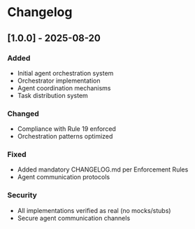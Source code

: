 # Changelog

## [1.0.0] - 2025-08-20

### Added
- Initial agent orchestration system
- Orchestrator implementation
- Agent coordination mechanisms
- Task distribution system

### Changed
- Compliance with Rule 19 enforced
- Orchestration patterns optimized

### Fixed
- Added mandatory CHANGELOG.md per Enforcement Rules
- Agent communication protocols

### Security
- All implementations verified as real (no mocks/stubs)
- Secure agent communication channels